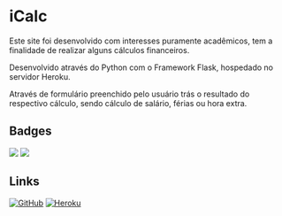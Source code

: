 # iCalc

Este site foi desenvolvido com interesses puramente acadêmicos, tem a finalidade de realizar alguns cálculos financeiros.

Desenvolvido através do Python com o Framework Flask, hospedado no servidor Heroku.

Através de formulário preenchido pelo usuário trás o resultado do respectivo cálculo, sendo cálculo de salário, férias ou hora extra.

## Badges

<img src="https://img.shields.io/badge/python-3.10.7-blue" /> <img src="https://img.shields.io/badge/flask-2.2.2-red" />

## Links

<a href="https://github.com/elijuniordev/iCalc">![GitHub](https://img.shields.io/badge/github-%23121011.svg?style=for-the-badge&logo=github&logoColor=white)</a> <a href="https://icalc.herokuapp.com/">![Heroku](https://img.shields.io/badge/heroku-%23430098.svg?style=for-the-badge&logo=heroku&logoColor=white)</a>

